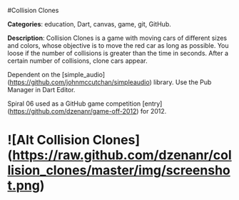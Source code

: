#Collision Clones

**Categories**: education, Dart, canvas, game, git, GitHub.

**Description**: 
Collision Clones is a game with moving cars of different sizes and colors, 
whose objective is to move the red car as long as possible. 
You loose if the number of collisions is greater than the time in seconds.
After a certain number of collisions, clone cars appear.

Dependent on the 
[simple_audio] (https://github.com/johnmccutchan/simpleaudio) library.
Use the Pub Manager in Dart Editor.

Spiral 06 used as a GitHub game competition [entry] (https://github.com/dzenanr/game-off-2012) for 2012.

# ![Alt Collision Clones] (https://raw.github.com/dzenanr/collision_clones/master/img/screenshot.png)